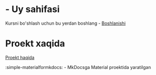 # - Uy sahifasi

Kursni bo'shlash uchun bu yerdan boshlang - [Boshlanishi](getting-started/index.md)

# Proekt xaqida

[Proekt haqida](http://localhost:8000/mkdocsmaterial/about/#bu-proekt-nima)

:simple-materialformkdocs: - MkDocsga Material proektida yaratilgan